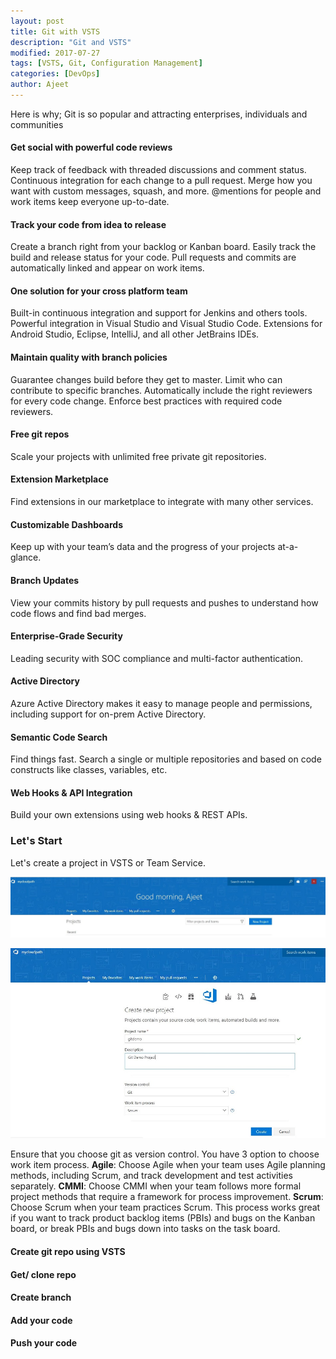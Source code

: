 ```yaml
---
layout: post
title: Git with VSTS
description: "Git and VSTS"
modified: 2017-07-27
tags: [VSTS, Git, Configuration Management]
categories: [DevOps]
author: Ajeet
---
```

Here is why; Git is so popular and attracting enterprises, individuals and communities

#### Get social with powerful code reviews
Keep track of feedback with threaded discussions and comment status. Continuous integration for each change to a pull request. Merge how you want with custom messages, squash, and more. @mentions for people and work items keep everyone up-to-date.
#### Track your code from idea to release
Create a branch right from your backlog or Kanban board. Easily track the build and release status for your code. Pull requests and commits are automatically linked and appear on work items.
#### One solution for your cross platform team
Built-in continuous integration and support for Jenkins and others tools. Powerful integration in Visual Studio and Visual Studio Code. Extensions for Android Studio, Eclipse, IntelliJ, and all other JetBrains IDEs.
#### Maintain quality with branch policies
Guarantee changes build before they get to master. Limit who can contribute to specific branches. Automatically include the right reviewers for every code change. Enforce best practices with required code reviewers.
#### Free git repos
Scale your projects with unlimited free private git repositories.
#### Extension Marketplace
Find extensions in our marketplace to integrate with many other services.
#### Customizable Dashboards
Keep up with your team’s data and the progress of your projects at-a-glance.
#### Branch Updates
View your commits history by pull requests and pushes to understand how code flows and find bad merges.
#### Enterprise-Grade Security
Leading security with SOC compliance and multi-factor authentication.
#### Active Directory
Azure Active Directory makes it easy to manage people and permissions, including support for on-prem Active Directory.
#### Semantic Code Search
Find things fast. Search a single or multiple repositories and based on code constructs like classes, variables, etc.
#### Web Hooks & API Integration
Build your own extensions using web hooks & REST APIs.

### Let's Start
Let's create a project in VSTS or Team Service.

![](/images/posts/gitwithvsts/gitwithvsts1.JPG)

![Create new project](/images/posts/gitwithvsts/gitwithvsts_createprj.JPG)

Ensure that you choose git as version control. You have 3 option to choose work item process.
**Agile**:  Choose Agile when your team uses Agile planning methods, including Scrum, and track development and test activities separately.
**CMMI**: Choose CMMI when your team follows more formal project methods that require a framework for process improvement.
**Scrum**: Choose Scrum when your team practices Scrum. This process works great if you want to track product backlog items (PBIs) and bugs on the Kanban board, or break PBIs and bugs down into tasks on the task board. 


#### Create git repo using VSTS

#### Get/ clone repo

#### Create branch

#### Add your code

#### Push your code
